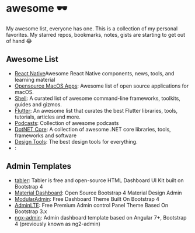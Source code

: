 # awesome 🕶
My awesome list, everyone has one. This is a collection of my personal favorites. My starred repos, bookmarks, notes, gists are starting to get out of hand 😂

## Awesome List
- [React Native](https://github.com/jondot/awesome-react-native)Awesome React Native components, news, tools, and learning material
- [Opensource MacOS Apps](https://github.com/serhii-londar/open-source-mac-os-apps): Awesome list of open source applications for macOS.
- [Shell](https://github.com/alebcay/awesome-shell): A curated list of awesome command-line frameworks, toolkits, guides and gizmos.
- [Flutter](https://github.com/Solido/awesome-flutter): An awesome list that curates the best Flutter libraries, tools, tutorials, articles and more.
- [Podcasts](https://github.com/rShetty/awesome-podcasts): Collection of awesome podcasts 
- [DotNET Core](https://github.com/thangchung/awesome-dotnet-core): A collection of awesome .NET core libraries, tools, frameworks and software
- [Design Tools](https://github.com/LisaDziuba/Awesome-Design-Tools): The best design tools for everything.
- []():

## Admin Templates
- [tabler](https://github.com/tabler/tabler): Tabler is free and open-source HTML Dashboard UI Kit built on Bootstrap 4
- [Material Dashboard](https://github.com/creativetimofficial/material-dashboard): Open Source Bootstrap 4 Material Design Admin
- [ModularAdmin](https://github.com/modularcode/modular-admin-html): Free Dashboard Theme Built On Bootstrap 4
- [AdminLTE](https://github.com/almasaeed2010/AdminLTE): Free Premium Admin control Panel Theme Based On Bootstrap 3.x
- [ngx-admin](https://github.com/letslearnangular/ngx-admin): Admin dashboard template based on Angular 7+, Bootstrap 4 (previously known as ng2-admin)
